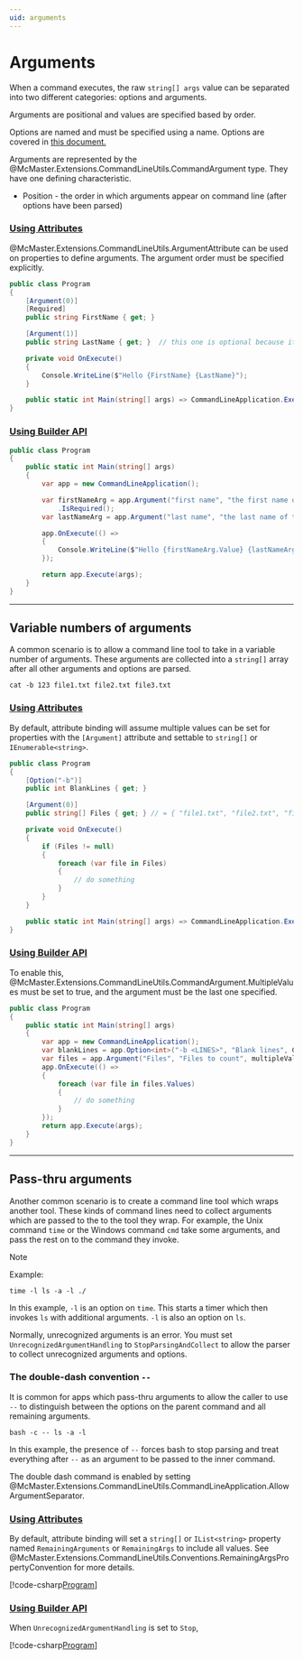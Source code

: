 ```yaml
---
uid: arguments
---
```


# Arguments

When a command executes, the raw `string[] args` value can be separated into two different categories: options and arguments.

Arguments are positional and values are specified based by order.

Options are named and must be specified using a name. Options are covered in [this document.](xref:options)

Arguments are represented by the @McMaster.Extensions.CommandLineUtils.CommandArgument type.
They have one defining characteristic.

* Position - the order in which arguments appear on command line (after options have been parsed)

### [Using Attributes](#tab/using-attributes)

@McMaster.Extensions.CommandLineUtils.ArgumentAttribute can be used on properties to define arguments.
The argument order must be specified explicitly.

```c#
public class Program
{
    [Argument(0)]
    [Required]
    public string FirstName { get; }

    [Argument(1)]
    public string LastName { get; }  // this one is optional because it doesn't have `[Required]`

    private void OnExecute()
    {
        Console.WriteLine($"Hello {FirstName} {LastName}");
    }

    public static int Main(string[] args) => CommandLineApplication.Execute<Program>(args);
}
```

### [Using Builder API](#tab/using-builder-api)

```c#
public class Program
{
    public static int Main(string[] args)
    {
        var app = new CommandLineApplication();

        var firstNameArg = app.Argument("first name", "the first name of the person")
            .IsRequired();
        var lastNameArg = app.Argument("last name", "the last name of the person");

        app.OnExecute(() =>
        {
            Console.WriteLine($"Hello {firstNameArg.Value} {lastNameArg.Value}");
        });

        return app.Execute(args);
    }
}
```

***

## Variable numbers of arguments

A common scenario is to allow a command line tool to take in a variable number of arguments.
These arguments are collected into a `string[]` array after all other arguments and options are parsed.

```
cat -b 123 file1.txt file2.txt file3.txt
```

### [Using Attributes](#tab/using-attributes)

By default, attribute binding will assume multiple values can be set for properties with the `[Argument]`
attribute and settable to `string[]` or `IEnumerable<string>`.

```c#
public class Program
{
    [Option("-b")]
    public int BlankLines { get; }

    [Argument(0)]
    public string[] Files { get; } // = { "file1.txt", "file2.txt", "file3.txt" }

    private void OnExecute()
    {
        if (Files != null)
        {
            foreach (var file in Files)
            {
                // do something
            }
        }
    }

    public static int Main(string[] args) => CommandLineApplication.Execute<Program>(args);
}
```

### [Using Builder API](#tab/using-builder-api)

To enable this, @McMaster.Extensions.CommandLineUtils.CommandArgument.MultipleValues must be set to true,
and the argument must be the last one specified.

```c#
public class Program
{
    public static int Main(string[] args)
    {
        var app = new CommandLineApplication();
        var blankLines = app.Option<int>("-b <LINES>", "Blank lines", CommandOptionType.SingleValue);
        var files = app.Argument("Files", "Files to count", multipleValues: true);
        app.OnExecute(() =>
        {
            foreach (var file in files.Values)
            {
                // do something
            }
        });
        return app.Execute(args);
    }
}
```

***

## Pass-thru arguments

Another common scenario is to create a command line tool which wraps another tool. These kinds of command lines
need to collect arguments which are passed to the to the tool they wrap. For example, the Unix command `time`
or the Windows command `cmd` take some arguments, and pass the rest on to the command they invoke.

> [!NOTE]
> Example:
>
> ```
> time -l ls -a -l ./
> ```
>
> In this example, `-l` is an option on `time`. This starts a timer which then invokes `ls` with additional arguments.
> `-l` is also an option on `ls`.

Normally, unrecognized arguments is an error. You must set `UnrecognizedArgumentHandling` to `StopParsingAndCollect` to allow the parser
to collect unrecognized arguments and options.

### The double-dash convention `--`

It is common for apps which pass-thru arguments to allow the caller to use `--` to distinguish between the
options on the parent command and all remaining arguments.

```
bash -c -- ls -a -l
```

In this example, the presence of `--` forces bash to stop parsing and treat everything after `--` as an argument
to be passed to the inner command.

The double dash command is enabled by setting @McMaster.Extensions.CommandLineUtils.CommandLineApplication.AllowArgumentSeparator.

### [Using Attributes](#tab/using-attributes)

By default, attribute binding will set a `string[]` or `IList<string>` property named `RemainingArguments` or `RemainingArgs`
to include all values. See @McMaster.Extensions.CommandLineUtils.Conventions.RemainingArgsPropertyConvention for more details.

[!code-csharp[Program](../samples/passthru-args/attributes/Program.cs)]

### [Using Builder API](#tab/using-builder-api)

When `UnrecognizedArgumentHandling` is set to `Stop`,

[!code-csharp[Program](../samples/passthru-args/builder-api/Program.cs)]
